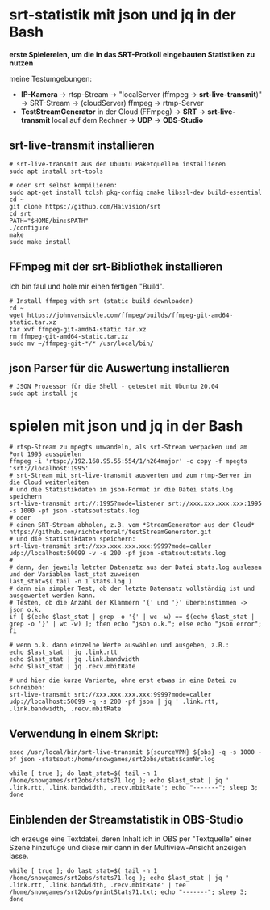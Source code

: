 # srt-statistik mit json und jq in der Bash
**erste Spielereien, um die in das SRT-Protkoll eingebauten Statistiken zu nutzen**  

meine Testumgebungen:  
- **IP-Kamera** -> rtsp-Stream -> "localServer (ffmpeg -> **srt-live-transmit**)" -> SRT-Stream -> (cloudServer) ffmpeg -> rtmp-Server  
- **TestStreamGenerator** in der Cloud (FFmpeg) -> **SRT** -> **srt-live-transmit** local auf dem Rechner -> **UDP** -> **OBS-Studio**  

## srt-live-transmit installieren
```
# srt-live-transmit aus den Ubuntu Paketquellen installieren
sudo apt install srt-tools
```
```
# oder srt selbst kompilieren:
sudo apt-get install tclsh pkg-config cmake libssl-dev build-essential
cd ~
git clone https://github.com/Haivision/srt  
cd srt  
PATH="$HOME/bin:$PATH"  
./configure  
make  
sudo make install
```
## FFmpeg mit der srt-Bibliothek installieren
Ich bin faul und hole mir einen fertigen "Build".  
```
# Install ffmpeg with srt (static build downloaden)
cd ~
wget https://johnvansickle.com/ffmpeg/builds/ffmpeg-git-amd64-static.tar.xz
tar xvf ffmpeg-git-amd64-static.tar.xz
rm ffmpeg-git-amd64-static.tar.xz
sudo mv ~/ffmpeg-git-*/* /usr/local/bin/
```
## json Parser für die Auswertung installieren  
`# JSON Prozessor für die Shell - getestet mit Ubuntu 20.04`  
`sudo apt install jq`   

# spielen mit json und jq in der Bash
```
# rtsp-Stream zu mpegts umwandeln, als srt-Stream verpacken und am Port 1995 ausspielen
ffmpeg -i 'rtsp://192.168.95.55:554/1/h264major' -c copy -f mpegts 'srt://localhost:1995'
# srt-Stream mit srt-live-transmit auswerten und zum rtmp-Server in die Cloud weiterleiten
# und die Statistikdaten im json-Format in die Datei stats.log speichern
srt-live-transmit srt://:1995?mode=listener srt://xxx.xxx.xxx.xxx:1995 -s 1000 -pf json -statsout:stats.log
# oder
# einen SRT-Stream abholen, z.B. vom *StreamGenerator aus der Cloud* https://github.com/richtertoralf/testStreamGenerator.git  
# und die Statistikdaten speichern:  
srt-live-transmit srt://xxx.xxx.xxx.xxx:9999?mode=caller udp://localhost:50099 -v -s 200 -pf json -statsout:stats.log  
#
# dann, den jeweils letzten Datensatz aus der Datei stats.log auslesen und der Variablen last_stat zuweisen 
last_stat=$( tail -n 1 stats.log )
# dann ein simpler Test, ob der letzte Datensatz vollständig ist und ausgewertet werden kann.
# Testen, ob die Anzahl der Klammern '{' und '}' übereinstimmen -> json o.k.
if [ $(echo $last_stat | grep -o '{' | wc -w) == $(echo $last_stat | grep -o '}' | wc -w) ]; then echo "json o.k."; else echo "json error"; fi

# wenn o.k. dann einzelne Werte auswählen und ausgeben, z.B.:
echo $last_stat | jq .link.rtt
echo $last_stat | jq .link.bandwidth
echo $last_stat | jq .recv.mbitRate

# und hier die kurze Variante, ohne erst etwas in eine Datei zu schreiben:  
srt-live-transmit srt://xxx.xxx.xxx.xxx:9999?mode=caller udp://localhost:50099 -q -s 200 -pf json | jq ' .link.rtt, .link.bandwidth, .recv.mbitRate'
```

## Verwendung in einem Skript:

`exec /usr/local/bin/srt-live-transmit ${sourceVPN} ${obs} -q -s 1000 -pf json -statsout:/home/snowgames/srt2obs/stats$camNr.log`  

`while [ true ]; do last_stat=$( tail -n 1 /home/snowgames/srt2obs/stats71.log ); echo $last_stat | jq ' .link.rtt, .link.bandwidth, .recv.mbitRate'; echo "-------"; sleep 3; done`  

## Einblenden der Streamstatistik in OBS-Studio

Ich erzeuge eine Textdatei, deren Inhalt ich in OBS per "Textquelle" einer Szene hinzufüge und diese mir dann in der Multiview-Ansicht anzeigen lasse.

```
while [ true ]; do last_stat=$( tail -n 1 /home/snowgames/srt2obs/stats71.log ); echo $last_stat | jq ' .link.rtt, .link.bandwidth, .recv.mbitRate' | tee /home/snowgames/srt2obs/printStats71.txt; echo "-------"; sleep 3; done

```

